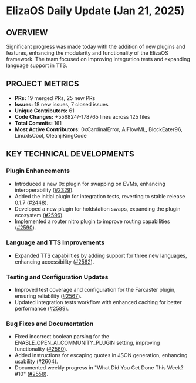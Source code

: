 # ElizaOS Daily Update (Jan 21, 2025)

## OVERVIEW

Significant progress was made today with the addition of new plugins and features, enhancing the modularity and functionality of the ElizaOS framework. The team focused on improving integration tests and expanding language support in TTS.

## PROJECT METRICS

- **PRs:** 19 merged PRs, 25 new PRs
- **Issues:** 18 new issues, 7 closed issues
- **Unique Contributors:** 61
- **Code Changes:** +556824/-178765 lines across 125 files
- **Total Commits:** 161
- **Most Active Contributors:** 0xCardinalError, AIFlowML, BlockEater96, LinuxIsCool, OleanjiKingCode

## KEY TECHNICAL DEVELOPMENTS

### Plugin Enhancements

- Introduced a new 0x plugin for swapping on EVMs, enhancing interoperability ([#2329](https://github.com/elizaos/eliza/pull/2329)).
- Added the initial plugin for integration tests, reverting to stable release 0.1.7 ([#2448](https://github.com/elizaos/eliza/pull/2448)).
- Developed a new plugin for holdstation swaps, expanding the plugin ecosystem ([#2596](https://github.com/elizaos/eliza/pull/2596)).
- Implemented a router nitro plugin to improve routing capabilities ([#2590](https://github.com/elizaos/eliza/pull/2590)).

### Language and TTS Improvements

- Expanded TTS capabilities by adding support for three new languages, enhancing accessibility ([#2562](https://github.com/elizaos/eliza/pull/2562)).

### Testing and Configuration Updates

- Improved test coverage and configuration for the Farcaster plugin, ensuring reliability ([#2567](https://github.com/elizaos/eliza/pull/2567)).
- Updated integration tests workflow with enhanced caching for better performance ([#2589](https://github.com/elizaos/eliza/pull/2589)).

### Bug Fixes and Documentation

- Fixed incorrect boolean parsing for the ENABLE_OPEN_AI_COMMUNITY_PLUGIN setting, improving functionality ([#2560](https://github.com/elizaos/eliza/pull/2560)).
- Added instructions for escaping quotes in JSON generation, enhancing usability ([#2604](https://github.com/elizaos/eliza/pull/2604)).
- Documented weekly progress in "What Did You Get Done This Week? #10" ([#2558](https://github.com/elizaos/eliza/pull/2558)).
